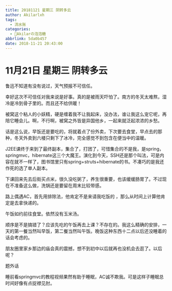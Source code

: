 ```yaml
---
title: 20181121 星期三 阴转多云
author: Akilarlxh
tags:
  - 流水账
categories:
  - 🍬Akilarの泡泡糖
abbrlink: 5da0b457
date: 2018-11-21 20:43:00
---
```

# 11月21日 星期三 阴转多云

鲁迅不知道有没有说过，天气预报不可信任。

幸好这次不可信任对我来说是好事。真的是被雨天吓怕了。南方的冬天太难熬，湿冷是冷到骨子里的。而且还不给供暖！

被窝这个粘人的小妖精，硬是缠着我不让我起床，没办法，谁让我这么宠它呢，再陪它睡会儿。啊，不行啊，被窝之外皆是异国他乡，一起来就泛起浓浓的乡愁。

话是这么说，早饭还是要吃的，将就着点了份外卖，下次要去食堂，早点去的那种，冬天外卖到六楼只剩下了冰冷，完全感觉不到包含在便当中的温暖。

J2EE课终于来到了最终副本，集合了，打团了，可惜集合的不是我，是spring，springmvc，hibernate这三个大魔王。演化到今天，SSH还是那个叫法，可是内容在就不一样了，图书馆里只有spring+struts+hibernate的书。不凑巧的是我还作死的选了单人副本。

下课回来先去后街买点米，很久没吃粥了，养生很重要，也该缓缓肠胃了。不过现在不准备这么做，洗锅还是要留在周末比较带感。

路上偶遇AC，首先用排除法，他肯定不是来请我吃饭的 ，那么从时间上计算他肯定是去拿快递的。

午饭如约前往食堂。依然没有玉米汤。

顺序是不是搞错了？应该先吃的午饭再去上课？不存在的。我这么精确的安排，一天的第一餐当然叫早饭，第二餐当然叫午饭。晚饭这种东西十二点以后还没睡着的话会考虑的。

朋友圈里家乡那边的庙会真的震撼，想不到初中以后就再也没机会去逛了。以后呢？

题外话

睡前看springmvc的教程视频果然有助于睡眠，AC诚不欺我。可是这样子睡眠总时间好像有点捉襟见肘。